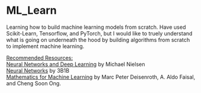 # ML_Learn
Learning how to build machine learning models from scratch. Have used Scikit-Learn, Tensorflow, and PyTorch, but I would like to truely understand what is going on underneath the hood by building algorithms from scratch to implement machine learning.

<ins>Recommended Resources:</ins>\
[Neural Networks and Deep Learning](http://neuralnetworksanddeeplearning.com/about.html) by Michael Nielsen\
[Neural Networks](https://www.youtube.com/watch?v=aircAruvnKk&list=PLZHQObOWTQDNU6R1_67000Dx_ZCJB-3pi) by 3B1B\
[Mathematics for Machine Learning](https://mml-book.github.io/) by Marc Peter Deisenroth, A. Aldo Faisal, and Cheng Soon Ong.

